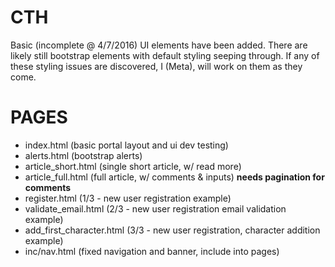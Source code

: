 # CTH
Basic (incomplete @ 4/7/2016) UI elements have been added. There are likely still bootstrap elements with default styling seeping through.
If any of these styling issues are discovered, I (Meta), will work on them as they come.


# PAGES
- index.html (basic portal layout and ui dev testing)
- alerts.html (bootstrap alerts)
- article_short.html (single short article, w/ read more)
- article_full.html (full article, w/ comments & inputs) **needs pagination for comments**
- register.html (1/3 - new user registration example)
- validate_email.html (2/3 - new user registration email validation example)
- add_first_character.html (3/3 - new user registration, character addition example)
- inc/nav.html (fixed navigation and banner, include into pages)